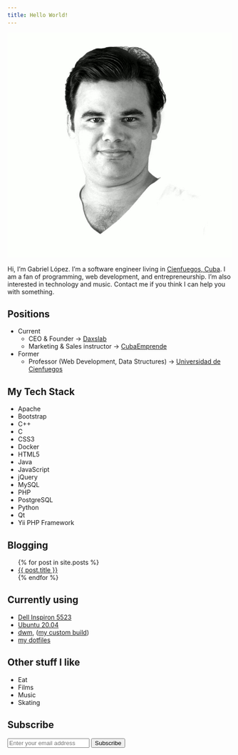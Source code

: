 ```yaml
---
title: Hello World!
---
```


![Picture of glpzzz](\glpzzz.jpg)

Hi, I’m Gabriel L&oacute;pez. I’m a software engineer living in [Cienfuegos, Cuba](https://www.openstreetmap.org/node/259846360). I am a fan of programming, web development, and entrepreneurship. I’m also interested in technology and music. Contact me if you think I can help you with something.

## Positions

* Current
    * CEO & Founder -> [Daxslab](https://www.daxslab.com)
    * Marketing & Sales instructor ->
[CubaEmprende](https://www.cubaemprendecienfuegos.org)
* Former
    * Professor (Web Development, Data Structures) -> [Universidad de Cienfuegos](https://www.ucf.edu.cu)

## My Tech Stack

<ul class="list-inline">
    <li>Apache</li>
    <li>Bootstrap</li>
    <li>C++</li>
    <li>C</li>
    <li>CSS3</li>
    <li>Docker</li>
    <li>HTML5</li>
    <li>Java</li>
    <li>JavaScript</li>
    <li>jQuery</li>
    <li>MySQL</li>
    <li>PHP</li>
    <li>PostgreSQL</li>
    <li>Python</li>
    <li>Qt</li>
    <li>Yii PHP Framework</li>
</ul>

## Blogging

<ul>
    {% for post in site.posts %}
    <li>
        <a href="{{ post.url }}">{{ post.title }}</a>
    </li>
    {% endfor %}
</ul>

## Currently using

* [Dell Inspiron 5523](https://www.dell.com/yu/business/p/inspiron-15z-5523/pd)
* [Ubuntu 20.04](https://www.ubuntu.com)
* [dwm](https://dwm.suckless.org), ([my custom build](https://github.com/glpzzz/dwm))
* [my dotfiles](https://github.com/glpzzz/dotfiles)

## Other stuff I like

* Eat
* Films
* Music
* Skating


<aside>
    <h2>Subscribe</h2>
    <form action="https://feedburner.google.com/fb/a/mailverify" method="post" target="popupwindow" onsubmit="window.open('https://feedburner.google.com/fb/a/mailverify?uri=glpzzz', 'popupwindow', 'scrollbars=yes,width=550,height=520');return true">
        <p>
            <input type="text" style="width:35%" name="email" placeholder="Enter your email address" />
            <input type="submit" value="Subscribe" />
            <input type="hidden" value="glpzzz" name="uri" />
            <input type="hidden" name="loc" value="en_US" />
        </p>
        <p style="display: none">Delivered by <a href="https://feedburner.google.com" target="_blank">FeedBurner</a></p>
    </form>
</aside>
